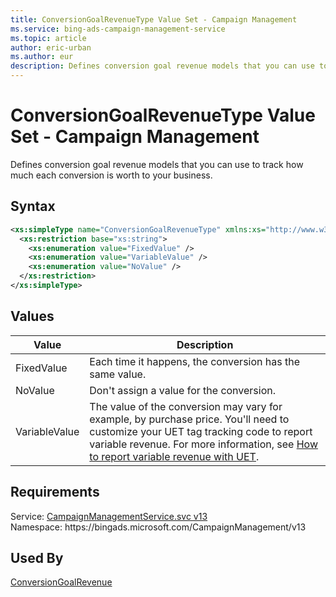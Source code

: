 ```yaml
---
title: ConversionGoalRevenueType Value Set - Campaign Management
ms.service: bing-ads-campaign-management-service
ms.topic: article
author: eric-urban
ms.author: eur
description: Defines conversion goal revenue models that you can use to track how much each conversion is worth to your business.
---
```

# ConversionGoalRevenueType Value Set - Campaign Management
Defines conversion goal revenue models that you can use to track how much each conversion is worth to your business.   

## Syntax
```xml
<xs:simpleType name="ConversionGoalRevenueType" xmlns:xs="http://www.w3.org/2001/XMLSchema">
  <xs:restriction base="xs:string">
    <xs:enumeration value="FixedValue" />
    <xs:enumeration value="VariableValue" />
    <xs:enumeration value="NoValue" />
  </xs:restriction>
</xs:simpleType>
```

## <a name="values"></a>Values

|Value|Description|
|-----------|---------------|
|<a name="fixedvalue"></a>FixedValue|Each time it happens, the conversion has the same value.|
|<a name="novalue"></a>NoValue|Don't assign a value for the conversion.|
|<a name="variablevalue"></a>VariableValue|The value of the conversion may vary for example, by purchase price. You'll need to customize your UET tag tracking code to report variable revenue. For more information, see [How to report variable revenue with UET](https://help.ads.microsoft.com/#apex/3/en/56687/2/en/#ext:none).|

## Requirements
Service: [CampaignManagementService.svc v13](https://campaign.api.bingads.microsoft.com/Api/Advertiser/CampaignManagement/v13/CampaignManagementService.svc)  
Namespace: https\://bingads.microsoft.com/CampaignManagement/v13  

## Used By
[ConversionGoalRevenue](conversiongoalrevenue.md)  
